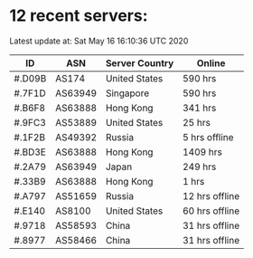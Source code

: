 # 12 recent servers:

Latest update at: Sat May 16 16:10:36 UTC 2020

| ID | ASN | Server Country | Online |
| -- | --- | -------------- | ------ |
| #.D09B | AS174 | United States | 590 hrs |
| #.7F1D | AS63949 | Singapore | 590 hrs |
| #.B6F8 | AS63888 | Hong Kong | 341 hrs |
| #.9FC3 | AS53889 | United States | 25 hrs |
| #.1F2B | AS49392 | Russia | 5 hrs offline |
| #.BD3E | AS63888 | Hong Kong | 1409 hrs |
| #.2A79 | AS63949 | Japan | 249 hrs |
| #.33B9 | AS63888 | Hong Kong | 1 hrs |
| #.A797 | AS51659 | Russia | 12 hrs offline |
| #.E140 | AS8100 | United States | 60 hrs offline |
| #.9718 | AS58593 | China | 31 hrs offline |
| #.8977 | AS58466 | China | 31 hrs offline |

